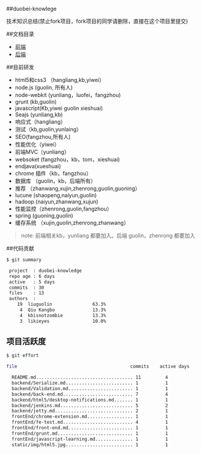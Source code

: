 ##duobei-knowlege

技术知识总结(禁止fork项目，fork项目的同学请删除，直接在这个项目里提交)

##文档目录

* [前端](frontEnd/front-end.md)
* [后端](backend/back-end.md)

##目前研发

* html5和css3 （hangliang,kb,yiwei）
* node.js (guolin, 所有人) 
* node-webkit (yunliang，luofei，fangzhou)
* grunt (kb,guolin) 
* javascript(Kb,yiwei guolin xieshuai)
* Seajs (yunliang,kb)
* 响应式（hangliang）
* 测试（kb,guolin,yunlaing）
* SEO(fangzhou,所有人)
* 性能优化（yiwei）
* 前端MVC（yunliang）
* websoket (fangzhou，kb，tom，xieshuai)
* endjava(xueshuai)
* chrome 插件（kb，fangzhou）
* 数据库 （guolin，kb，后端所有）
* 推荐 （zhanwang,xujin,zhenrong,guolin,guoning）
* lucune (shaopeng,naiyun,guolin)
* hadoop (naiyun,zhanwang,xujun)
* 性能监控（zhenrong,guolin,fangzhou）
* spring (guoning,guolin)
* 缓存系统 （xujin,guolin,zhenrong,zhanwang）

> note: 前端相关kb，yunliang 都要加入。后端 guolin，zhenrong 都要加入

##代码贡献

```bash
$ git summary 

 project  : duobei-knowledge
 repo age : 6 days
 active   : 5 days
 commits  : 30
 files    : 13
 authors  : 
    19	liuguolin               63.3%
     4	Qiu Kangbo              13.3%
     4	kbisnotzombie           13.3%
     3	likieyes                10.0%

```

## 项目活跃度

```bash
$ git effort

file                                          commits    active days

  README.md.................................... 11         4
  backend/Serialize.md......................... 1          1
  backend/Validation.md........................ 1          1
  backend/back-end.md.......................... 7          4
  backend/html5/desktop-notifications.md....... 1          1
  backend/jenkins.md........................... 5          2
  backend/jetty.md............................. 2          1
  frontEnd/chrome-extension.md................. 1          1
  frontEnd/fe-test.md.......................... 4          1
  frontEnd/front-end.md........................ 1          1
  frontEnd/grunt.md............................ 1          1
  frontEnd/javascript-learning.md.............. 1          1
  static/img/html5.jpg......................... 1          1

```

